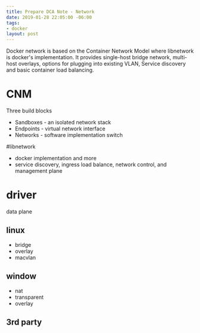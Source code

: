 ```yaml
---
title: Prepare DCA Note - Network
date: 2019-01-28 22:05:00 -06:00
tags:
- docker
layout: post
---
```


Docker network is based on the Container Network Model where libnetwork is docker's implementation. It provides single-host bridge network, multi-host overlays, options for plugging into existing VLAN, Service discovery and basic container load balancing.
<!--more-->

# CNM
Three build blocks
* Sandboxes - an isolated network stack
* Endpoints - virtual network interface
* Networks - software implementation switch

#libnetwork

* docker implementation and more 
* service discovery, ingress load balance, network control, and management plane

# driver

data plane

## linux 

 * bridge
 * overlay
  * macvlan

## window
  * nat
  * transparent
  * overlay

## 3rd party